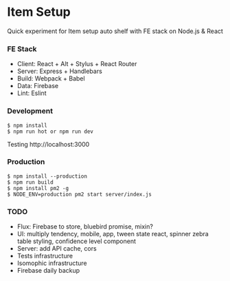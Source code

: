 Item Setup
=================

Quick experiment for Item setup auto shelf with FE stack on Node.js & React

### FE Stack

- Client: React + Alt + Stylus + React Router 
- Server: Express + Handlebars 
- Build: Webpack + Babel
- Data: Firebase
- Lint: Eslint

### Development

```
$ npm install
$ npm run hot or npm run dev
```

Testing http://localhost:3000

### Production

```
$ npm install --production
$ npm run build
$ npm install pm2 -g
$ NODE_ENV=production pm2 start server/index.js
```

### TODO

- Flux: Firebase to store, bluebird promise, mixin?
- UI: multiply tendency, mobile, app, tween state react, spinner
 zebra table styling, confidence level component 
- Server: add API cache, cors
- Tests infrastructure
- Isomophic infrastructure
- Firebase daily backup
